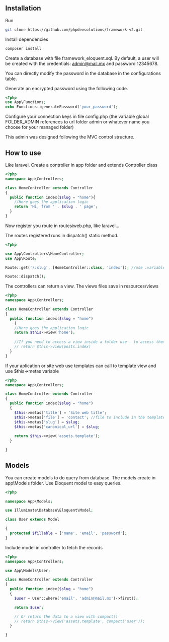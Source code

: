 
## Installation

Run

```sh
git clone https://github.com/phpdevsolutions/framework-v2.git
```

Install dependencies

```sh
composer install
```

Create a database with file framework_eloquent.sql. By default, a user will be created with the credentials: admin@mail.mx and password 12345678.

You can directly modify the password in the database in the configurations table.

Generate an encrypted password using the following code.

```php
<?php
use App\Functions;
echo Functions::generatePassword('your_password');

```

Configure your connection keys in file config.php (the variable global FOLDER_ADMIN references to url folder admin or whatever name you choose for your managed folder)

This admin was designed following the MVC control structure.


## How to use

Like laravel. Create a controller in app folder and extends Controller class

```php
<?php
namespace App\Controllers;

class HomeController extends Controller
{
  public function index($slug = "home"){
    //Here goes the application logic
    return 'Hi, from ' . $slug . ' page';
  }
}
```

Now register you route in routes\web.php, like laravel...

The routes registered runs in dispatch() static method.

```php
<?php

use App\Controllers\HomeController;
use App\Route;

Route::get('/:slug', [HomeController::class, 'index']); //use :variable to indicate the use of get variables

Route::dispatch();
```

The controllers can return a view. The views files save in resources/views

```php
<?php
namespace App\Controllers;

class HomeController extends Controller
{
  public function index($slug = "home")
    {
    //Here goes the application logic
    return $this->view('home');
  
    //If you need to access a view inside a folder use . to access them
    // return $this->view(posts.index)
  }
}
```

If your aplication or site web use templates can call to template view and use $this->metas variable

```php
<?php
namespace App\Controllers;

class HomeController extends Controller
{
  public function index($slug = "home")
  {
    $this->metas['title'] = 'Site web title';
    $this->metas['file'] = 'contact'; //file to include in the template located in the views folder
    $this->metas['slug'] = $slug;
    $this->metas['canonical_url'] = $slug;
  
    return $this->view('assets.template');
  }

}
```

## Models

You can create models to do query from database. The models create in app\Models folder.
Use Eloquent model to easy queries.

```php
<?php

namespace App\Models;

use Illuminate\Database\Eloquent\Model;

class User extends Model

{
  protected $fillable = ['name', 'email', 'password'];
}
```

Include model in controller to fetch the records

```php
<?php
namespace App\Controllers;

use App\Models\User;

class HomeController extends Controller
{
  public function index($slug = "home")
  {
    $user = User::where('email', 'admin@mail.mx')->first();

    return $user;

    // Or return the data to a view with compact()
    // return $this->view('assets.template', compact('user'));
  }

}
```
